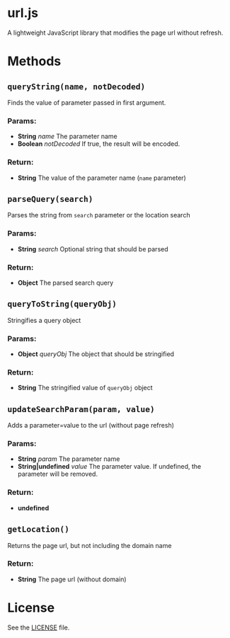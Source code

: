 url.js
======

A lightweight JavaScript library that modifies the page url without refresh.

# Methods
## `queryString(name, notDecoded)`
Finds the value of parameter passed in first argument.

### Params:
* **String** *name* The parameter name
* **Boolean** *notDecoded* If true, the result will be encoded.

### Return:
* **String** The value of the parameter name (`name` parameter)

## `parseQuery(search)`
Parses the string from `search` parameter or the location search

### Params:
* **String** *search* Optional string that should be parsed

### Return:
* **Object** The parsed search query

## `queryToString(queryObj)`
Stringifies a query object

### Params:
* **Object** *queryObj* The object that should be stringified

### Return:
* **String** The stringified value of `queryObj` object

## `updateSearchParam(param, value)`
Adds a parameter=value to the url (without page refresh)

### Params:
* **String** *param* The parameter name
* **String|undefined** *value* The parameter value. If undefined, the parameter will be removed.

### Return:
* **undefined**

## `getLocation()`
Returns the page url, but not including the domain name

### Return:
* **String** The page url (without domain)

# License
See the [LICENSE](/LICENSE) file.
